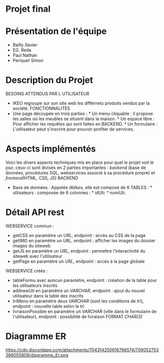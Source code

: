 # Projet final
# Présentation de l'équipe
* Bailly Xavier
* EG. Reda
* Paul Nathan
* Periquet Simon

# Description du Projet
BESOINS ATTENDUS PAR L UTILISATEUR
* IKEO regroupe sur son site web les différnets produits vendus par la société.
FONCTIONNALITES
* Une page découpée en trois parties : * Un menu cliquable : Il propose les salles où les meubles se situent dans la maison.
                                       * Un espace libre : Pour afficher les requêtes qui sont faites en BACKEND.
                                       * Un formulaire : L'utilisateur peut s'inscrire pour pouvoir profiter de services.
                                       

# Aspects implémentés
Voici les divers aspects techniques mis en place pour quel le projet voit le jour, ceux-ci sont divisés en 2 parties importantes :
*backend* (base de données, procédures SQL, webservices associé à sa procédure propre) et *frontend*(HTML, CSS, JS)
BACKEND 
* Base de données :
  Appelée dbIkeo, elle est composé de 6 TABLES :
                        * utlisateurs : composée de 6 colonnes : 
                                                               * idUti:
                                                               * nomUti:
                                                                























# Détail API rest 
WEBSERVICE commun : 
* getCSS en paramètre un *URL*, endpoint : accès au CSS de la page
* getIMG en paramètre un *URL*, endpoint : afficher les images du dossier images du siteweb
* getJS en paramètre un *URL*, endpoint : permettre l'interactivité du siteweb avec l'utilisateur
* getPage en paramètre un *URL*, endpoint : accès à la page globale

WEBSERVICE créés : 
* tableFormu avec auncun paramètre, endpoint : création de la table pour les utilisateurs inscrits
* addnewUti en paramètre un *VARCHAR*, endpoint : ajout du nouvel utilisateur dans la table des inscrits
* triMenu en paramètre deux *VARCHAR* (sont les conditions de tri), endpoint : nouvelle table selon le tri
* livraisonPossible en paramètre un *VARCHAR* (ville dans le formulaire de l'utilisateur), endpoint :                                possibilité de livraison FORMAT *CHAR(3)*
# Diagramme ER

https://cdn.discordapp.com/attachments/704314250616766574/709052753368055808/diagramme_Er.png
